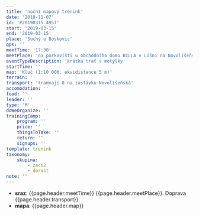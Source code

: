 ```yaml
---
title: 'noční mapový trénink'
date: '2018-11-07'
id: 'P20190315_4951'
start: '2019-03-15'
end: '2019-03-15'
place: 'Suchý u Boskovic'
gps: ''
meetTime: '17:30'
meetPlace: 'na parkovišti u obchodního domu BILLA v Líšni na Novolíšeňské'
eventTypeDescription: 'krátká trať s motýlky'
startTime: ''
map: 'Kluč (1:10 000, ekvidistance 5 m)'
terrain: ''
transport: 'tramvají 8 na zastávku Novolíšeňská'
accomodation: ''
food: ''
leader: ''
type: 'M'
doWeOrganize: ''
trainingCamp:
    program: ''
    price: ''
    thingsToTake: ''
    return: ''
    signups: ''
template: trenink
taxonomy:
    skupina:
        - zaci2
        - dorost
note: ''
---
```

* **sraz**: {{page.header.meetTime}} {{page.header.meetPlace}}. Doprava {{page.header.transport}}.
* **mapa**: {{page.header.map}}
